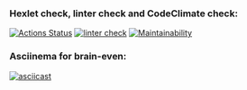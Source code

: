### Hexlet check, linter check and CodeClimate check:
[![Actions Status](https://github.com/ZhushmanMS/frontend-project-lvl1/workflows/hexlet-check/badge.svg)](https://github.com/ZhushmanMS/frontend-project-lvl1/actions)
[![linter check](https://github.com/ZhushmanMS/frontend-project-lvl1/actions/workflows/linter-check.yml/badge.svg)](https://github.com/ZhushmanMS/frontend-project-lvl1/actions/workflows/linter-check.yml)
[![Maintainability](https://api.codeclimate.com/v1/badges/e8c6683c98158ab4c0b5/maintainability)](https://codeclimate.com/github/ZhushmanMS/frontend-project-lvl1/maintainability)


### Asciinema for brain-even:
[![asciicast](https://asciinema.org/a/XKeZLkZK6TfaufIAoHOjDDsj7.png)](https://asciinema.org/a/XKeZLkZK6TfaufIAoHOjDDsj7)